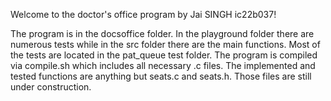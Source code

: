 Welcome to the doctor's office program by Jai SINGH ic22b037!

The program is in the docsoffice folder. In the playground folder there are numerous tests while in the src folder there are the main functions. Most of the tests are located in the pat_queue test folder. The program is compiled via compile.sh which includes all necessary .c files. The implemented and tested functions are anything but seats.c and seats.h. Those files are still under construction.
